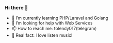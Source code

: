 ### Hi there 👋
- 🌱 I’m currently learning PHP/Laravel and Golang
- 🤔 I’m looking for help with Web Services
- 📫 How to reach me: tolendy017(telegram)
- 🎸 Real fact: I love listen music!
